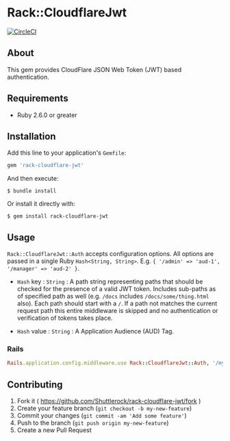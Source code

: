 # Rack::CloudflareJwt

[![CircleCI](https://circleci.com/gh/Shuttlerock/rack-cloudflare-jwt.svg?style=svg)](https://circleci.com/gh/Shuttlerock/rack-cloudflare-jwt)

## About

This gem provides CloudFlare JSON Web Token (JWT) based authentication.

## Requirements

- Ruby 2.6.0 or greater

## Installation

Add this line to your application's `Gemfile`:

```ruby
gem 'rack-cloudflare-jwt'
```

And then execute:

```
$ bundle install
```

Or install it directly with:

```
$ gem install rack-cloudflare-jwt
```

## Usage

`Rack::CloudflareJwt::Auth` accepts configuration options. All options are passed in a single Ruby `Hash<String, String>`. E.g. `{ '/admin' => 'aud-1', '/manager' => 'aud-2' }`.

* `Hash` key : `String` : A path string representing paths that should be checked for the presence of a valid JWT token. Includes sub-paths as of specified path as well (e.g. `/docs` includes `/docs/some/thing.html` also). Each path should start with a `/`. If a path not matches the current request path this entire middleware is skipped and no authentication or verification of tokens takes place.

* `Hash` value : `String` : A Application Audience (AUD) Tag.


### Rails

```ruby
Rails.application.config.middleware.use Rack::CloudflareJwt::Auth, '/my-path' => 'xxx.yyy.zzz'
```

## Contributing

1. Fork it ( https://github.com/Shuttlerock/rack-cloudflare-jwt/fork )
2. Create your feature branch (`git checkout -b my-new-feature`)
3. Commit your changes (`git commit -am 'Add some feature'`)
4. Push to the branch (`git push origin my-new-feature`)
5. Create a new Pull Request
